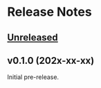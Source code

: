 # Release Notes

## [Unreleased](https://github.com/laravel/roster/compare/v0.1.0...1.x)

## v0.1.0 (202x-xx-xx)

Initial pre-release.
